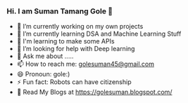 ### Hi. I am Suman Tamang Gole 👋

- 🔭 I’m currently working on my own projects
- 🌱 I’m currently learning DSA and Machine Learning Stuff
- 🤔 I'm learning to make some APIs
- 🤖 I’m looking for help with Deep learning
- 💬 Ask me about .....
- 📫 How to reach me: golesuman45@gmail.com
- 😄 Pronoun: gole:)
- ⚡ Fun fact: Robots can have citizenship
- 📖 Read My Blogs at https://golesuman.blogspot.com/





